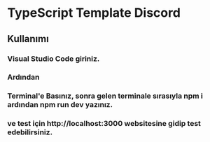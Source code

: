 # TypeScript Template Discord

## Kullanımı
### Visual Studio Code giriniz.
### Ardından 
### Terminal'e Basınız, sonra gelen terminale sırasıyla npm i ardından npm run dev yazınız.
### ve test için http://localhost:3000 websitesine gidip test edebilirsiniz.
